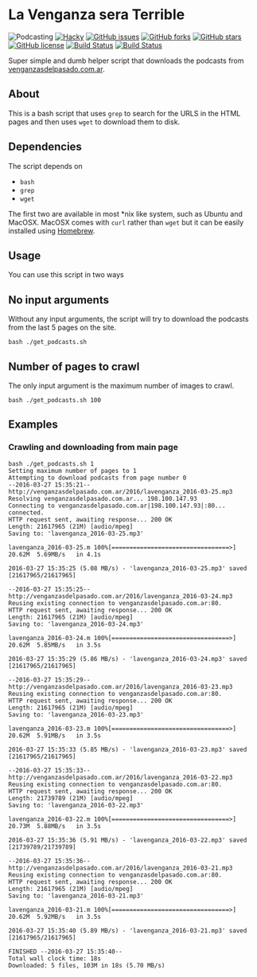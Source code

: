 # La Venganza sera Terrible

![Podcasting](https://img.shields.io/badge/podcasting-awesome-blue.svg)
[![Hacky](https://img.shields.io/badge/hacky-true-blue.svg)](https://en.wiktionary.org/wiki/hacky)
[![GitHub issues ](https://img.shields.io/github/issues/icaoberg/la_venganza_sera_terrible.svg)](https://github.com/icaoberg/la_venganza_sera_terrible/issues)
[![GitHub forks](https://img.shields.io/github/forks/icaoberg/la_venganza_sera_terrible.svg)](https://github.com/icaoberg/la_venganza_sera_terrible/network)
[![GitHub stars](https://img.shields.io/github/stars/icaoberg/la_venganza_sera_terrible.svg)](https://github.com/icaoberg/la_venganza_sera_terrible/stargazers)
[![GitHub license](https://img.shields.io/badge/license-GPLv3-blue.svg)](https://raw.githubusercontent.com/icaoberg/la_venganza_sera_terrible/master/LICENSE)
[![Build Status](https://travis-ci.org/icaoberg/la_venganza_sera_terrible.svg?branch=dev)](https://travis-ci.org/icaoberg/la_venganza_sera_terrible)
[![Build Status](https://travis-ci.org/icaoberg/la_venganza_sera_terrible.svg?branch=master)](https://travis-ci.org/icaoberg/la_venganza_sera_terrible)

Super simple and dumb helper script that downloads the podcasts from [venganzasdelpasado.com.ar](https://venganzasdelpasado.com.ar/).

## About
This is a bash script that uses `grep` to search for the URLS in the HTML pages and then uses `wget` to download them to disk.

## Dependencies
The script depends on

* `bash`
* `grep`
* `wget`

The first two are available in most \*nix like system, such as Ubuntu and MacOSX. MacOSX comes with `curl` rather than `wget` but it can be easily installed using [Homebrew](http://brew.sh/).

## Usage
You can use this script in two ways

## No input arguments
Without any input arguments, the script will try to download the podcasts from the last 5 pages on the site.

```
bash ./get_podcasts.sh
```

## Number of pages to crawl
The only input argument is the maximum number of images to crawl.

```
bash ./get_podcasts.sh 100
```

## Examples

### Crawling and downloading from main page

```
bash ./get_podcasts.sh 1
Setting maximum number of pages to 1
Attempting to download podcasts from page number 0
--2016-03-27 15:35:21--  http://venganzasdelpasado.com.ar/2016/lavenganza_2016-03-25.mp3
Resolving venganzasdelpasado.com.ar... 198.100.147.93
Connecting to venganzasdelpasado.com.ar|198.100.147.93|:80... connected.
HTTP request sent, awaiting response... 200 OK
Length: 21617965 (21M) [audio/mpeg]
Saving to: 'lavenganza_2016-03-25.mp3'

lavenganza_2016-03-25.m 100%[=================================>]  20.62M  5.69MB/s   in 4.1s

2016-03-27 15:35:25 (5.08 MB/s) - 'lavenganza_2016-03-25.mp3' saved [21617965/21617965]

--2016-03-27 15:35:25--  http://venganzasdelpasado.com.ar/2016/lavenganza_2016-03-24.mp3
Reusing existing connection to venganzasdelpasado.com.ar:80.
HTTP request sent, awaiting response... 200 OK
Length: 21617965 (21M) [audio/mpeg]
Saving to: 'lavenganza_2016-03-24.mp3'

lavenganza_2016-03-24.m 100%[=================================>]  20.62M  5.85MB/s   in 3.5s

2016-03-27 15:35:29 (5.86 MB/s) - 'lavenganza_2016-03-24.mp3' saved [21617965/21617965]

--2016-03-27 15:35:29--  http://venganzasdelpasado.com.ar/2016/lavenganza_2016-03-23.mp3
Reusing existing connection to venganzasdelpasado.com.ar:80.
HTTP request sent, awaiting response... 200 OK
Length: 21617965 (21M) [audio/mpeg]
Saving to: 'lavenganza_2016-03-23.mp3'

lavenganza_2016-03-23.m 100%[=================================>]  20.62M  5.91MB/s   in 3.5s

2016-03-27 15:35:33 (5.85 MB/s) - 'lavenganza_2016-03-23.mp3' saved [21617965/21617965]

--2016-03-27 15:35:33--  http://venganzasdelpasado.com.ar/2016/lavenganza_2016-03-22.mp3
Reusing existing connection to venganzasdelpasado.com.ar:80.
HTTP request sent, awaiting response... 200 OK
Length: 21739789 (21M) [audio/mpeg]
Saving to: 'lavenganza_2016-03-22.mp3'

lavenganza_2016-03-22.m 100%[=================================>]  20.73M  5.88MB/s   in 3.5s

2016-03-27 15:35:36 (5.91 MB/s) - 'lavenganza_2016-03-22.mp3' saved [21739789/21739789]

--2016-03-27 15:35:36--  http://venganzasdelpasado.com.ar/2016/lavenganza_2016-03-21.mp3
Reusing existing connection to venganzasdelpasado.com.ar:80.
HTTP request sent, awaiting response... 200 OK
Length: 21617965 (21M) [audio/mpeg]
Saving to: 'lavenganza_2016-03-21.mp3'

lavenganza_2016-03-21.m 100%[=================================>]  20.62M  5.92MB/s   in 3.5s

2016-03-27 15:35:40 (5.89 MB/s) - 'lavenganza_2016-03-21.mp3' saved [21617965/21617965]

FINISHED --2016-03-27 15:35:40--
Total wall clock time: 18s
Downloaded: 5 files, 103M in 18s (5.70 MB/s)
```
